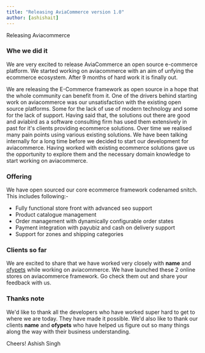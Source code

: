 ```yaml
---
title: "Releasing AviaCommerce version 1.0"
author: [ashishait]
---
```


Releasing Aviacommerce

### Whe we did it

We are very excited to release AviaCommerce an open source e-commerce platform. We started working on aviacommerce with an aim of unfying the ecommerce ecosystem. After 9 months of hard work it is finally out.

We are releasing the E-Commerce framework as open source in a hope that the whole community can benefit from it. One of the drivers behind starting work on aviacommerce was our unsatisfaction with the existing open source platforms. Some for the lack of use of modern technology and some for the lack of support. Having said that, the solutions out there are good and aviabird as a software consulting firm has used them extensively in past for it's clients providing ecommerce solutions. Over time we realised many pain points using various existing solutions. We have been talking internally for a long time before we decided to start our development for aviacommerce. Having worked with existing ecommerce solutions gave us the opportunity to explore them and the necessary domain knowledge to start working on aviacommerce.

### Offering 

We have open sourced our core ecommerce framework codenamed snitch. This includes following:-

* Fully functional store front with advanced seo support
* Product catalogue management
* Order management with dynamically configurable order states
* Payment integration with payubiz and cash on delivery support
* Support for zones and shipping categories

### Clients so far

We are excited to share that we have worked very closely with **name** and [ofypets](https://ofypets.com) while working on aviacommerce. We have launched these 2 online stores on aviacommerce framework. Go check them out and share your feedback with us.

### Thanks note

We'd like to thank all the developers who have worked super hard to get to where we are today. They have made it possible. We'd also like to thank our clients **name** and **ofypets** who have helped us figure out so many things along the way with their business understanding.

Cheers!
Ashish Singh

